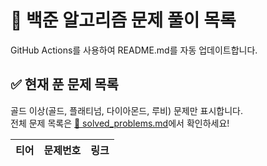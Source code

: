 # 📌 백준 알고리즘 문제 풀이 목록
GitHub Actions를 사용하여 README.md를 자동 업데이트합니다.

## ✅ 현재 푼 문제 목록
골드 이상(골드, 플래티넘, 다이아몬드, 루비) 문제만 표시합니다.  
전체 문제 목록은 [📄 solved_problems.md](./solved_problems.md)에서 확인하세요!

| 티어 | 문제번호 | 링크 |
| ---- | ------ | ---- |
